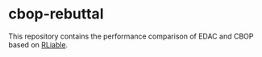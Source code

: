 # cbop-rebuttal

This repository contains the performance comparison of EDAC and CBOP based on [RLiable](https://github.com/google-research/rliable).
